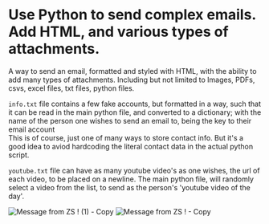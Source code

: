 # Use Python to send complex emails. Add HTML, and various types of attachments. 
  
 A way to send an email, formatted and styled with HTML, with the ability to add many types of attachments. Including but not limited to Images, PDFs, csvs, excel files, txt files, python files.  
  
`info.txt` file contains a few fake accounts, but formatted in a way, such that it can be read in the main python file, and converted to a dictionary; with the name of the person one wishes to send an email to, being the key to their email account   
This is of course, just one of many ways to store contact info. But it's a good idea to aviod hardcoding the literal contact data in the actual python script.   
  
 `youtube.txt` file can have as many youtube video's as one wishes, the url of each video, to be placed on a newline. The main python file, will randomly select a video from the list, to send as the person's 'youtube video of the day'.   
   
     
     
![Message from  ZS ! (1) - Copy](https://user-images.githubusercontent.com/60955112/88443341-e74cdb00-cde5-11ea-891c-2cc582be7403.png) ![Message from  ZS ! - Copy](https://user-images.githubusercontent.com/60955112/88443352-f764ba80-cde5-11ea-8ff4-6e277608d884.png)
